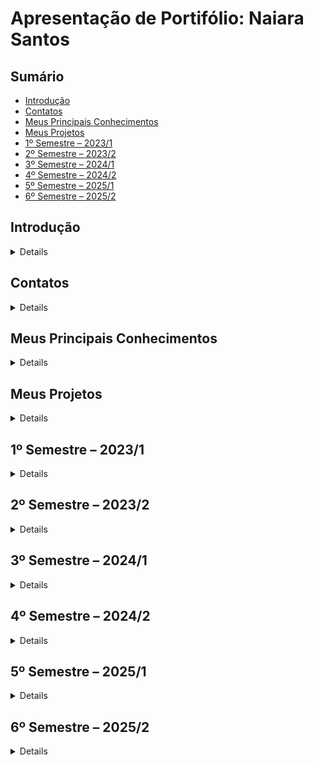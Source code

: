 # Apresentação de Portifólio: Naiara Santos

## Sumário
- [Introdução](#introdução)
- [Contatos](#contatos)
- [Meus Principais Conhecimentos](#meus-principais-conhecimentos)
- [Meus Projetos](#meus-projetos)
- [1º Semestre – 2023/1](#1º-semestre--20231)
- [2º Semestre – 2023/2](#2º-semestre--20232)
- [3º Semestre – 2024/1](#3º-semestre--20241)
- [4º Semestre – 2024/2](#4º-semestre--20242)
- [5º Semestre – 2025/1](#5º-semestre--20251)
- [6º Semestre – 2025/2](#6º-semestre--20252)


## Introdução
<details> 
"Faça uma breve introdução sobre você. Fale de sua formação e carreira. Caso aplicável, fale de publicações ou apresentações em eventos da área de computação. Inclua uma foto!"
</details>

## Contatos
<details> 

* [GIT](https://github.com/NaiaraSantos3)
* [LinkedIn](https://www.linkedin.com/in/naiara-santos-73b83a186/)
</details>

## Meus Principais Conhecimentos
<details> 

"Apresente seus principais conhecimentos. Foque nos conhecimentos que possui maior domínio e que deseja desenvolver durante sua carreira."
</details>


## Meus Projetos
<details> 

Durante a realização do curso de Banco de Dados na Fatec - Faculdade de Tecnologia de São José dos Campos - Profº Jessen Vidal, tive a interação com a Metodologia de Aprendizado - API e em todos os semestres foram desenvolvidos ao menos um projeto em equipe e com base na metodologia de Scrum.
Neste portifólio, serão apresentadas os parceiros (clientes), meus aprendizados, contribuições pessoais com as minhas equipes e as soluções elaboradas em cada um dos seis semestres. 
</details>

## 1º Semestre – 2023/1

<details> 

### Apresentação do Parceiro: Cliente Interno (FATEC)

Para o 1° Semestre, devido a necessidade de aprendizagem e o contato inicial com a metodologia _Scrum_, o cliente definido foi interno, ou seja, a própria FATEC. 
Para uma dinâmica e vivência completa, contamos com apoio dos professores e do Coordenador do Curso, sendo respectivamente:
- Na função de P2: Lucas Gonçalves Nadalete;
- Na função de M2: Fabiano Sabha Walczak 
- Na função de Cliente (Coordenador de Banco de Dados, durante o desenvolvimento do projeto): Jose Walmir Gonçalves Duque 

### Objetivo do Projeto
Para o denvolvimento da API do 1° Semestre, aplicado na primeira etapa de 2023, tivemos o seguinte desafio:

A instituição de ensino PBLTex, especializada em cursos práticos de ensino, aplicando a PBL (_Problem Based Learning_), desenvolveu uma dinâmica de Avaliação Democratizada baseada na técnica de Avaliação 360°. 
Dessa forma, o foco do projeto foi no desenvolvimento de uma aplicação tecnológica para uma Avaliação Democratizada,permitindo o levantamento, análise e desenvolvimento de futuras resoluções, através das funcionalidades criadas.

Segue link para conhecer a aplicação _Avaliação 360°_:

[Aplicação _Avaliação 360°_](https://github.com/iNineBD/Aval360-1Sem2023)


#### Tecnologias Utilizadas
As ferramentas utilizadas foram:

![Tecnologias](image.png)
- _Python_: linguagem utilizada no projeto;
- _Visual Studio Code_: IDE definida para uso de todo o time de desenvolvimento;
- _Excel_: uso interno na equipe, para o controle das avaliações do time durante as sprints, dashboards e apoio no desenvolvimento do _burndown_;
- _Json_: utilizado para o registro dos dados gerados durante a execução da aplicação.
- _Git_ e _GitHub_: escalabilidade, disponibilidade e rastreamento de todo o projeto, a fim de manter as informações e acessos para todos os integrantes de maneira prática;
- _Monday_: para registrar/movimentar as tasks e acompanhar a conclusão de todo o backlog proposto;
- _Discord_: reuniões da equipe para apoio no desenvolvimento do projeto;

#### Contribuições Pessoais
Para a elaboração e desenvolvimento do projeto no 1° semestre as minhas contribuições foram as seguintes atribuições:
- _Product Owner_: interagi com o cliente durante todo o projeto, a fim de melhor compreender o produto a ser desenvolvido, para repassar ao Time de Desenvolvimento.
- _Developer_: em algumas tasks, realizei apoio ao time, atuando também no backend. 

Dessa forma, seguem os desenvolvimentos de cada sprint, estruturadas da seguinte forma:

- _Sprint 1_:
	  Responsável por entender, conversar com o cliente e realizar o planejamento do Backlog:

	  |  **ÉPICO**  | **USER STORY** | **PRIORIDADE** | **SPRINT** | **STATUS** |
	  |-------------------------|---------------------|----------------|-------------------------|------------------------|
	  | Avaliação 360° | O sistema deve realizar uma avaliação dos integrantes do time e uma autoavaliação para analisar o desempenho como equipe | Alta | 2 | **Realizado** |
	  | Avaliação 360° | A avaliação deve ter respostas baseadas em uma escala Likert (5 valores), seguindo fatores fixos a serem avaliados | Alta | 2 | **Realizado** |
	  | Controle de Usuário | O sistema deve conter um controle de usuários, de uso exclusivo do administrador, com as funções de editar, excluir e promover usuários a administrador | Média | 3 | **Realizado** |
	  | Controle de Usuário | O sistema deve conter um controle de perfil que possibilita a realização do login, onde é possível diferenciar o usuário do administrador |  Média | 3 | **Realizado** |
	  | Controle de Turmas | Ter um controle para turmas que possibilite e permita que o administrador consiga gerir os times dentro de uma turma  | Média | 2 | **Realizado** |
	  | Controle de Times | Ter um controle para times que possibilite gestão de usuários dentro do time (sendo que está dentro de uma turma)| Média | 2 | **Realizado** |
	  | Controle de Sprints | Um controle sprint onde o administrador fazer a gestão de todas as informações da sprint | Média | 3 | **Realizado** |
	  | Dashboards | Dashboards a partir de dados de avaliações respondidas no decorrer das sprints para que o cliente tenha melhor análise dos resultados de desempenho | Alta | 4 | **Realizado** | 
	  | Backlog | O projeto precisa ser estruturado de acordo com a metodologia ágil, contendo todos os tópicos exigidos pelo cliente | Alta | 1,2,3 | **Realizado** |
	  | Design | Aprimorar a visualização do sistema no console, de forma organizada e com cores de maior destaque | Alta | 4 | **Realizado** |
	  | Fluxograma | Um protótipo que permite uma visualização ramificada do sistema | Baixa | 1 | **Realizado** |

- _Sprint 2_: 
	  Realizado o Controle de Times: Para acessar o Controle de Times, se faz necessário acessar o Controle de Turmas. Por tanto, um Time precisa pertencer a uma Turma e somente essa inclusão permitirá a aplicação adequada da Avaliação 360°.
	  É através do Controle de Times que se torna possível gerenciar todas as informações dos usuários e visualizar a evolução da Avaliação.
	  Nesta etapa, auxiliei no desenvolvimento nas seguintes funcionalidades:
	  - Criar novo Time;
	  - Visualizar turmas;
	  Segue vídeo da aplicação, para Controle de Times:
	  https://user-images.githubusercontent.com/117841950/233761467-a033dace-3d99-459e-9bb4-9ad25e0c8037.mp4


	- _Sprint 3_:
	Realizado o Controle de Sprint: gerenciamento e acompanhamento das avaliações realizadas em ciclos curtos e iterativos, para facilitar o controle e a gestão da aplicação. É no controle de sprints, que é possível criar, editar, visualizar e excluir sprints, bem como gerenciar as tarefas atribuídas a cada uma delas.
	  
	Nesta etapa, atuei no desenvolvimento da funcionalidade de:
	- Editar Sprints:
	Segue vídeo da aplicação, para "Editar Sprints":
	https://github.com/iNineBD/1Sem2023/assets/117841950/37bad4d2-0eba-49f1-ab45-048e6edf2a21


	Atualização e reestruturação do Backlog:
	  |  **ÉPICO**  | **USER STORE** | **PRIORIDADE** | **SPRINT** | **STATUS** |
	  |-------------------------|---------------------|----------------|-------------------------|------------------------|
	  | Avaliação 360° | O sistema deve realizar uma avaliação dos integrantes do time e uma autoavaliação para analisar o desempenho como equipe | Alta | 2 | **Realizado** |
	  | Avaliação 360° | A avaliação deve ter respostas baseadas em uma escala Likert (5 valores), seguindo fatores fixos a serem avaliados | Alta | 2 | **Realizado** |
	  | Controle de Usuário | O sistema deve conter um controle de usuários, de uso exclusivo do administrador, com as funções de editar, excluir e promover usuários a administrador | Média | 3 | **Realizado** |
	  | Controle de Usuário | O sistema deve conter um controle de perfil que possibilita a realização do login, onde é possível diferenciar o usuário do administrador |  Média | 3 | **Realizado** |
	  | Controle de Turmas | Ter um controle para turmas que possibilite e permita que o administrador consiga gerir os times dentro de uma turma  | Média | 2 | **Realizado** |
	  | Controle de Times | Ter um controle para times que possibilite gestão de usuários dentro do time (sendo que está dentro de uma turma)| Média | 2 | **Realizado** |
	  | Controle de Sprints | Um controle sprint onde o administrador fazer a gestão de todas as informações da sprint | Média | 3 | **Realizado** |
	  | Dashboards | Dashboards a partir de dados de avaliações respondidas no decorrer das sprints para que o cliente tenha melhor análise dos resultados de desempenho | Alta | 4 | **A Realizar** | 
	  | Backlog | O projeto precisa ser estruturado de acordo com a metodologia ágil, contendo todos os tópicos exigidos pelo cliente | Alta | 1,2,3 | **Realizado** |
	  | Design | Ter uma visualização clara, organizada e com cores de maior destaque | Alta | 4 | **A realizar** |
	  | Fluxograma | Um protótipo que permite uma visualização ramificada do sistema | Baixa | 1 | **Realizado** |

	- _Sprint 4_:
	Realizados os Dashboards para acesso do Administrador:
	  - Dashboard Global: visualização de todas as sprints como um todo, contendo as notas obtidas pela avaliação 360° através de médias
	  ![image](https://github.com/iNineBD/1Sem2023/assets/117841950/cde261e1-7dce-430b-98da-439f93bf4ecf)

	  - Dashboard Turmas, Times, Integrantes: fornecem informações sobre as Turmas, Times e Integrantes:
	  ![image](https://github.com/iNineBD/1Sem2023/assets/117841950/9a3f8ae9-c7f6-446e-a567-2366ccce3ba6)

	  Feedback: Para que Integrante(Aluno) tenha conhecimento do "motivo" da nota baixa. 
	  O feedback é obrigatório sempre que for inserido uma nota menor ou igual a 3, as informações de feedback são salvas no sistema e o Integrante pode visualiza-las sempre que necessário.

	  ![image](https://github.com/iNineBD/1Sem2023/assets/117841950/b74b7fc1-be6f-4612-8bef-930d0b17dec4)

#### Hard Skills
  - Estuturação do Backlog: faço com autonomia;
  - Desenvolvimento utilizando Python: sei fazer com ajuda/pesquisa;
  - GitHub: o uso do GitHub e de commits eu sei fazer com ajuda/pesquisa;

#### Soft Skills
Precisei desempenhar e desenvolver muito a comunicação para interagir as pessoas. Apesar de ser comunicativa, foi desafiador conseguir entender:
- As referências relacionadas as tecnologias, já que eu vim de uma outra área e nunca tive contato com as ferramentas utilizadas;
- Dinâmica/funcionamento e as boas práticas da metodologia Scrum;
- Saber interagir/conversar com o cliente: por mais que o projeto tenha sido sem um cliente externo, a dinâmica exigiu um comprometimento e um comportamento à altura;
- Aprender atuar como PO: saber/entender o problema do cliente e repassar ao time de desenvolvimento;
	
</details>

## 2º Semestre – 2023/2

<details> 

</details>

## 3º Semestre – 2024/1

<details> 

### Apresentação do Parceiro: Dom Rock

A _DOM ROCK_ é uma empresa voltada para apoioar clientes de diversos setores e que geram todo o tipo de dado (áudio, e-mail, imagem, etc.) a realizarem análises de dados através do uso da Inteligência Artificial. Com os dados tratatos e analisados, possibilitam aos seus clientes maior acertividade e segurança para as tomadas de decisões.


Segue o link para conhecer a _DOM ROCK_:

[_Dom Rock_](https://www.domrock.net/)


### Objetivo do Projeto
Para o denvolvimento da API do 3° Semestre, aplicado na primeira etapa de 2024, tivemos o seguinte desafio:

A instituição possui um sistema de processamento de dados em cascata chamado pipeline, que consiste em vários estágios que são coordenados automaticamente com base nas características das fontes de dados e nas necessidades dos clientes em termos de algoritmos de IA ou modelos matemáticos. 
Na metodologia de implementação do sistema, é necessário configurar as fontes de dados envolvidas para que a plataforma funcione corretamente. No entanto, a configuração das fontes de dados é feita manualmente, sendo um ponto crítico que consome muito tempo dos técnicos e cria uma dependência excessiva de especialistas para realizar tal tarefa.
Para superar esse obstáculo, foi proposto a criação de uma interface amigável para a configuração das fontes de dados em alguns estágios, proporcionando maior agilidade na implantação para os clientes da _Dom Rock_ e reduzindo a sua dependência de técnicos especializados.

Segue link para conhecer a aplicação _DataFlow_:

[Aplicação _DataFlow_](https://github.com/iNineBD/DataFlow-3Sem2024)

#### Tecnologias Utilizadas
" Apresente brevemente as tecnologias utilizadas. Uma tecnologia por linha. Indique qual a importância de cada tecnologia para o projeto."


#### Contribuições Pessoais
Para a elaboração e desenvolvimento do projeto no 3° semestre as minhas contribuições foram as seguintes atribuições:
- Protótipo
Para o decorrer da API, a equipe julgou necessário a elaboração de protótipos das telas a serem exibidas. Isso foi realizado para que as validações realizadas com o cliente e o entendimento da equipe não se perdessem com o desenrolar do projeto. Dessa forma, durante todo o semestre, auxiliei na idealização das telas, bem como nas correções quando solicitados pelo cliente ou pelo time de desenvolvimento.
- Front-end
Para esse projeto, seguimos a divisão de front-end / back-end. Minhas atribuições foram realizadas junto ao desenvolvimento de front-end, que apartir da idealização dos protótipos, as telas foram divididas entre os integrantes para realizar a integração junto com o back-end elaborado. 
Antes do início das tasks, cada integrante planejava a quantidade de tempo (em horas) a ser gasto para a realização da tarefa. Ao final, cada um deveria lançar o total de horas efetivamente utilizadas para finalizar determinada atribuição.
Dessa forma, seguem os desenvolvimentos de cada sprint, estruturadas da seguinte forma:

  	- _Sprint 1_: Criação da Tela Home
   
	A primeira tela desenvolvida nesta API, tinha como propósito a exibição dos arquivos que foram “importados” no sistema, status, organização e a exposição dessas informações eram restritas a cada usuário, ou seja, só poderiam ver essas informações, o usuário atribuído para ter essa visão, de acordo com o seu nível de acesso e sua organização.
![image](https://github.com/user-attachments/assets/28b978b3-03fd-4d1f-a82d-d73652705949)

 	- _Sprint 2_: Criação da Tela de Login e Conexão com Back-end
   
	A tela de login, foi desenvolvida a fim de limitar os acessos e garantir maior segurança a aplicação. Além da parte visual (front-end), foi elaborada a conexão entre front-end e back-end, garantindo o funcionamento real e adequado para acessar todas as funcionalidades desenvolvidas.
![image](https://github.com/user-attachments/assets/cfa59c82-18ef-48fa-b4d1-89e97356fc76)

	- _Sprint 3_: Tela Validação Silver Zone e Editar DePara
   
	A tela de Validação Silver consiste em uma etapa em que o usuário responsável precisa verificar os dados e decidir se o que foi realizado na etapa da Bronze Zone está reprovado ou aprovado.
	Visualização da tela de Validação da Silver Zone:

	![image](https://github.com/user-attachments/assets/c775d238-588a-4d0c-a01e-59f21a90c6cf)

	Dessa forma, existem as seguintes exibições de mensagens:

 	 Quando o usuário reprova as informações recebidas na validação da Silver Zone, todos os dados retornam para a etapa anterior (Bronze Zone) para que sejam reajustados, impendindo que sigam de maneira inconsistente.
  
 	 ![image](https://github.com/user-attachments/assets/c874d656-330e-49f3-b34d-025c330defd5)

	 Quando o usuário aprova as informações recebidas, todos os dados seguem para as etapas seguintes da Silver Zone.
  
	![image](https://github.com/user-attachments/assets/5c33128f-89a9-4363-8a5b-03d6a0ef3b32)
	
	 Já a tela de Editar DePara foi desenvolvida para que o usuário conseguisse realizar alteração dos metadados, sendo possível realizar a inclusão ou exclusão de uma linha inteira, excluir tudo ou apenas alterar o De (que consiste na alteração da coluna "O valor De") e também o Para (que cosiste na alteração da coluna "É igual a").
	 ![image](https://github.com/user-attachments/assets/aeb258b4-988a-4b51-8f79-504f1f3974e3)
 
 	_- Sprint 4:_ Controle de Usuários e Manual da Aplicação
	Foi adicionado para o perfil do usuário Master, um botão de Controle de Acesso na tela home (no canto direito superior), para que seja possível acessar as funcionalidades de "Cadastrar Usuário" (entregue em etapas anteriores) e adicionado o "Log de Usuários" (todos esses privilégios são restritos apenas ao Master, já que ele é o usuário que faz a administração da aplicação)
  	![image](https://github.com/user-attachments/assets/e194d50c-ce73-46d1-aa29-f0dd26995c05)

   	![image](https://github.com/user-attachments/assets/5f816240-66fd-426d-9d41-3a31b50cb00d)

 	Foram elaborados dois modelos de Manuais da Aolicação, sendo:
  
  	_Manual do Usuário - Parceiros:_ focado em explicar a utilização do sistema para os parceiros(clientes) da Dom Rock, fazendo que utilizassem o sistema com mais facilidade e menor dependência do Time da _Dom Rock_.
  	
	| [Clique aqui para acessar ao Manual do Usuário - Parceiros](https://github.com/iNineBD/DataFlow-3Sem2024/blob/main/doc/Manuais/Manual%20do%20Usu%C3%A1rio%20-%20Parceiros.pdf) |

   	_Manual do Usuário - Master e Full:_ focado em explicar a utilização do sistema para os usuários que fazem a gestão e administração do sistema, neste caso, voltado para o time da _Dom Rock_.
  
	| [Clique aqui para acessar ao Manual do Usuário - Master e Full](https://github.com/iNineBD/DataFlow-3Sem2024/blob/main/doc/Manuais/Manual%20do%20Usu%C3%A1rio%20-%20MASTER%20e%20FULL.pdf) |

- GitHub

#### Hard Skills
Apresente as hard skills que você utilizou/desenvolveu durante o projeto e o nível de proficiência alcançado. Exemplo: CSS - Sei fazer com autonomia

#### Soft Skills
Apresente as soft skills que você utilizou/desenvolveu durante o projeto e em quais situações elas foram fundamentais. Exemplo: Comunicação - Precisei exercitar minhas habilidades de comunicação para viabilizar as reuniões semanais levando em conta as disponibilidades dos membros, que não cursavam as mesmas disciplinas.

</details>

## 4º Semestre – 2024/2

<details> 

</details>

## 5º Semestre – 2025/1

<details> 

</details>

## 6º Semestre – 2025/2

<details> 

</details>
